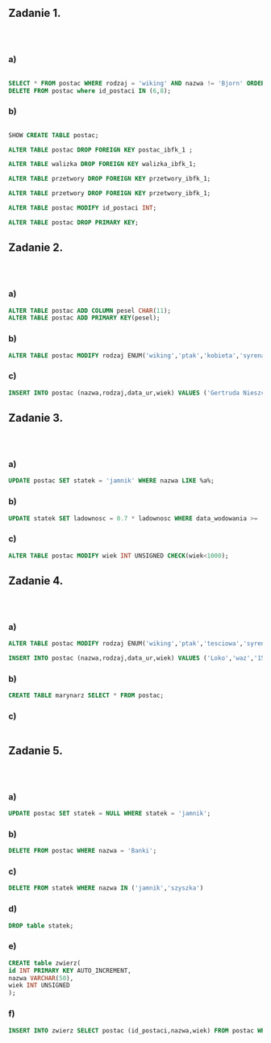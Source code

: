 ## Zadanie 1. <p>&nbsp;</p>

### a)
```sql

SELECT * FROM postac WHERE rodzaj = 'wiking' AND nazwa != 'Bjorn' ORDER BY wiek ASC;
DELETE FROM postac where id_postaci IN (6,8);

```

### b)

```sql

SHOW CREATE TABLE postac;

ALTER TABLE postac DROP FOREIGN KEY postac_ibfk_1 ;

ALTER TABLE walizka DROP FOREIGN KEY walizka_ibfk_1;

ALTER TABLE przetwory DROP FOREIGN KEY przetwory_ibfk_1;

ALTER TABLE przetwory DROP FOREIGN KEY przetwory_ibfk_1;

ALTER TABLE postac MODIFY id_postaci INT;

ALTER TABLE postac DROP PRIMARY KEY;

```



## Zadanie 2. <p>&nbsp;</p>

### a)
```sql
ALTER TABLE postac ADD COLUMN pesel CHAR(11);
ALTER TABLE postac ADD PRIMARY KEY(pesel);
```
### b)

```sql
ALTER TABLE postac MODIFY rodzaj ENUM('wiking','ptak','kobieta','syrena');
```

### c)

```sql
INSERT INTO postac (nazwa,rodzaj,data_ur,wiek) VALUES ('Gertruda Nieszczera','syrena','1299-03-02',283)
```
## Zadanie 3. <p>&nbsp;</p>

### a)
```sql
UPDATE postac SET statek = 'jamnik' WHERE nazwa LIKE %a%;
```
### b)

```sql
UPDATE statek SET ladownosc = 0.7 * ladownosc WHERE data_wodowania >= '1901-01-01' AND data_wodowania <= '2000-12-31';
```

### c)

```sql
ALTER TABLE postac MODIFY wiek INT UNSIGNED CHECK(wiek<1000);
```

## Zadanie 4. <p>&nbsp;</p>

### a)
```sql
ALTER TABLE postac MODIFY rodzaj ENUM('wiking','ptak','tesciowa','syrena','waz');

INSERT INTO postac (nazwa,rodzaj,data_ur,wiek) VALUES ('Loko','waz','1541-03-15',41);

```
### b)

```sql
CREATE TABLE marynarz SELECT * FROM postac;
```

### c)

```sql

```

## Zadanie 5. <p>&nbsp;</p>

### a)
```sql
UPDATE postac SET statek = NULL WHERE statek = 'jamnik';
```
### b)

```sql
DELETE FROM postac WHERE nazwa = 'Banki';
```

### c)

```sql
DELETE FROM statek WHERE nazwa IN ('jamnik','szyszka')
```
### d)
```sql
DROP table statek;
```
### e)

```sql
CREATE table zwierz(
id INT PRIMARY KEY AUTO_INCREMENT,
nazwa VARCHAR(50),
wiek INT UNSIGNED
);
```

### f)

```sql
INSERT INTO zwierz SELECT postac (id_postaci,nazwa,wiek) FROM postac WHERE rodzaj = 'ptak' AND rodzaj = 'waz';
```
